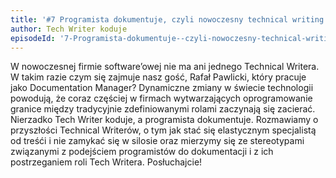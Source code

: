 ```yaml
---
title: '#7 Programista dokumentuje, czyli nowoczesny technical writing'
author: Tech Writer koduje
episodeId: '7-Programista-dokumentuje--czyli-nowoczesny-technical-writing-e54pnt/a-aluh84'
---
```


W nowoczesnej firmie software’owej nie ma ani jednego Technical Writera. W takim
razie czym się zajmuje nasz gość, Rafał Pawlicki, który pracuje jako
Documentation Manager? Dynamiczne zmiany w świecie technologii powodują, że
coraz częściej w firmach wytwarzających oprogramowanie granice między
tradycyjnie zdefiniowanymi rolami zaczynają się zacierać. Nierzadko Tech Writer
koduje, a programista dokumentuje. Rozmawiamy o przyszłości Technical Writerów,
o tym jak stać się elastycznym specjalistą od treśći i nie zamykać się w silosie
oraz mierzymy się ze stereotypami związanymi z podejściem programistów do
dokumentacji i z ich postrzeganiem roli Tech Writera. Posłuchajcie!
